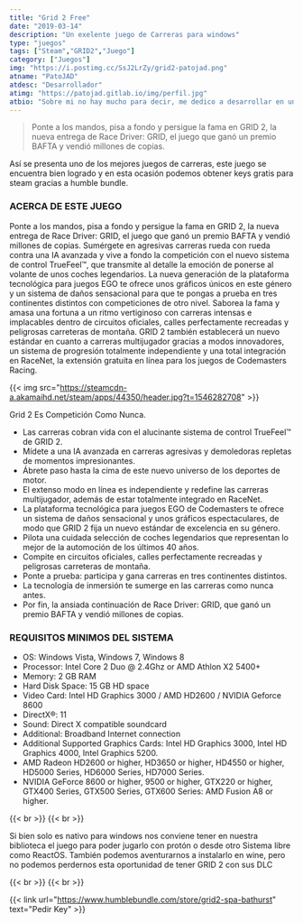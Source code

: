 ```yaml
---
title: "Grid 2 Free"
date: "2019-03-14"
description: "Un exelente juego de Carreras para windows"
type: "juegos"
tags: ["Steam","GRID2","Juego"]
category: ["Juegos"]
img: "https://i.postimg.cc/SsJ2LrZy/grid2-patojad.png"
atname: "PatoJAD"
atdesc: "Desarrollador"
atimg: "https://patojad.gitlab.io/img/perfil.jpg"
atbio: "Sobre mi no hay mucho para decir, me dedico a desarrollar en una empresa de telecomunicaciones, utilizo linux desde el 2012 y hace años que es mi sistema operativo main. Soy una persona que busca crecer profesionalmente sin dejar de divertirse y hacer lo que me gusta. Siempre digo que cuando un proyecto sale es importante agradecer, por lo cual les recomiendo a todos leer la seccion Agreadecimientos en la cual me tome un tiempito para poder agradecer a todos y cada uno de los que hicieron posible todo esto."
---
```


>Ponte a los mandos, pisa a fondo y persigue la fama en GRID 2, la nueva entrega de Race Driver: GRID, el juego que ganó un premio BAFTA y vendió millones de copias.

Así se presenta uno de los mejores juegos de carreras, este juego se encuentra bien logrado y en esta ocasión podemos obtener keys gratis para steam gracias a humble bundle.

### ACERCA DE ESTE JUEGO

Ponte a los mandos, pisa a fondo y persigue la fama en GRID 2, la nueva entrega de Race Driver: GRID, el juego que ganó un premio BAFTA y vendió millones de copias. Sumérgete en agresivas carreras rueda con rueda contra una IA avanzada y vive a fondo la competición con el nuevo sistema de control TrueFeel™, que transmite al detalle la emoción de ponerse al volante de unos coches legendarios. La nueva generación de la plataforma tecnológica para juegos EGO te ofrece unos gráficos únicos en este género y un sistema de daños sensacional para que te pongas a prueba en tres continentes distintos con competiciones de otro nivel. Saborea la fama y amasa una fortuna a un ritmo vertiginoso con carreras intensas e implacables dentro de circuitos oficiales, calles perfectamente recreadas y peligrosas carreteras de montaña. GRID 2 también establecerá un nuevo estándar en cuanto a carreras multijugador gracias a modos innovadores, un sistema de progresión totalmente independiente y una total integración en RaceNet, la extensión gratuita en línea para los juegos de Codemasters Racing.

{{< img src="https://steamcdn-a.akamaihd.net/steam/apps/44350/header.jpg?t=1546282708" >}}

Grid 2 Es Competición Como Nunca.
* Las carreras cobran vida con el alucinante sistema de control TrueFeel™ de GRID 2.
* Mídete a una IA avanzada en carreras agresivas y demoledoras repletas de momentos impresionantes.
* Ábrete paso hasta la cima de este nuevo universo de los deportes de motor.
* El extenso modo en línea es independiente y redefine las carreras multijugador, además de estar totalmente integrado en RaceNet.
* La plataforma tecnológica para juegos EGO de Codemasters te ofrece un sistema de daños sensacional y unos gráficos espectaculares, de modo que GRID 2 fija un nuevo estándar de excelencia en su género.
* Pilota una cuidada selección de coches legendarios que representan lo mejor de la automoción de los últimos 40 años.
* Compite en circuitos oficiales, calles perfectamente recreadas y peligrosas carreteras de montaña.
* Ponte a prueba: participa y gana carreras en tres continentes distintos.
* La tecnología de inmersión te sumerge en las carreras como nunca antes.
* Por fin, la ansiada continuación de Race Driver: GRID, que ganó un premio BAFTA y vendió millones de copias.

### REQUISITOS MINIMOS DEL SISTEMA

* OS: Windows Vista, Windows 7, Windows 8
* Processor: Intel Core 2 Duo @ 2.4Ghz or AMD Athlon X2 5400+
* Memory: 2 GB RAM
* Hard Disk Space: 15 GB HD space
* Video Card: Intel HD Graphics 3000 / AMD HD2600 / NVIDIA Geforce 8600
* DirectX®: 11
* Sound: Direct X compatible soundcard
* Additional: Broadband Internet connection
* Additional Supported Graphics Cards: Intel HD Graphics 3000, Intel HD Graphics 4000, Intel Graphics 5200.
* AMD Radeon HD2600 or higher, HD3650 or higher, HD4550 or higher, HD5000 Series, HD6000 Series, HD7000 Series.
* NVIDIA GeForce 8600 or higher, 9500 or higher, GTX220 or higher, GTX400 Series, GTX500 Series, GTX600 Series: AMD Fusion A8 or higher.

{{< br >}}
{{< br >}}

Si bien solo es nativo para windows nos conviene tener en nuestra biblioteca el juego para poder jugarlo con protón o desde otro Sistema libre como ReactOS. También podemos aventurarnos a instalarlo en wine, pero no podemos perdernos esta oportunidad de tener GRID 2 con sus DLC

{{< br >}}
{{< br >}}

{{< link url="https://www.humblebundle.com/store/grid2-spa-bathurst" text="Pedir Key" >}}
